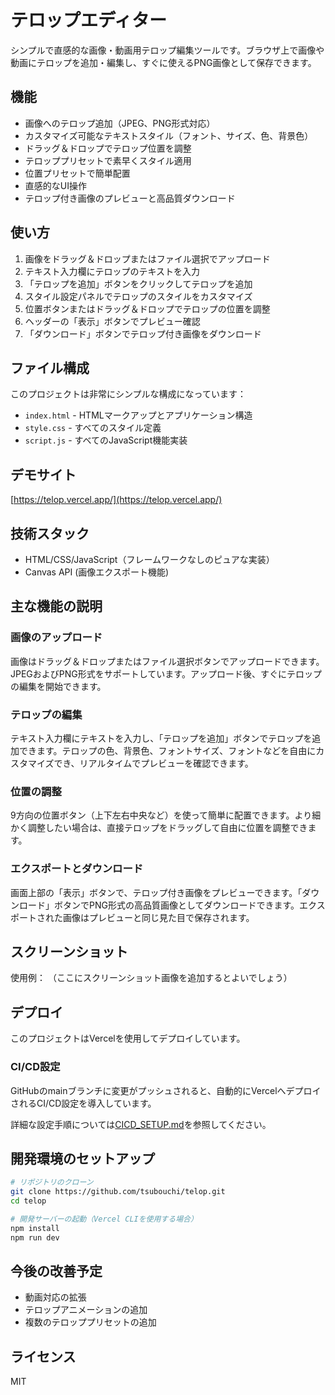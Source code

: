 # テロップエディター

シンプルで直感的な画像・動画用テロップ編集ツールです。ブラウザ上で画像や動画にテロップを追加・編集し、すぐに使えるPNG画像として保存できます。

## 機能

- 画像へのテロップ追加（JPEG、PNG形式対応）
- カスタマイズ可能なテキストスタイル（フォント、サイズ、色、背景色）
- ドラッグ＆ドロップでテロップ位置を調整
- テロッププリセットで素早くスタイル適用
- 位置プリセットで簡単配置
- 直感的なUI操作
- テロップ付き画像のプレビューと高品質ダウンロード

## 使い方

1. 画像をドラッグ＆ドロップまたはファイル選択でアップロード
2. テキスト入力欄にテロップのテキストを入力
3. 「テロップを追加」ボタンをクリックしてテロップを追加
4. スタイル設定パネルでテロップのスタイルをカスタマイズ
5. 位置ボタンまたはドラッグ＆ドロップでテロップの位置を調整
6. ヘッダーの「表示」ボタンでプレビュー確認
7. 「ダウンロード」ボタンでテロップ付き画像をダウンロード

## ファイル構成

このプロジェクトは非常にシンプルな構成になっています：

- `index.html` - HTMLマークアップとアプリケーション構造
- `style.css` - すべてのスタイル定義
- `script.js` - すべてのJavaScript機能実装

## デモサイト

[https://telop.vercel.app/](https://telop.vercel.app/)

## 技術スタック

- HTML/CSS/JavaScript（フレームワークなしのピュアな実装）
- Canvas API (画像エクスポート機能)

## 主な機能の説明

### 画像のアップロード

画像はドラッグ＆ドロップまたはファイル選択ボタンでアップロードできます。JPEGおよびPNG形式をサポートしています。アップロード後、すぐにテロップの編集を開始できます。

### テロップの編集

テキスト入力欄にテキストを入力し、「テロップを追加」ボタンでテロップを追加できます。テロップの色、背景色、フォントサイズ、フォントなどを自由にカスタマイズでき、リアルタイムでプレビューを確認できます。

### 位置の調整

9方向の位置ボタン（上下左右中央など）を使って簡単に配置できます。より細かく調整したい場合は、直接テロップをドラッグして自由に位置を調整できます。

### エクスポートとダウンロード

画面上部の「表示」ボタンで、テロップ付き画像をプレビューできます。「ダウンロード」ボタンでPNG形式の高品質画像としてダウンロードできます。エクスポートされた画像はプレビューと同じ見た目で保存されます。

## スクリーンショット

使用例：
（ここにスクリーンショット画像を追加するとよいでしょう）

## デプロイ

このプロジェクトはVercelを使用してデプロイしています。

### CI/CD設定

GitHubのmainブランチに変更がプッシュされると、自動的にVercelへデプロイされるCI/CD設定を導入しています。

詳細な設定手順については[CICD_SETUP.md](CICD_SETUP.md)を参照してください。

## 開発環境のセットアップ

```bash
# リポジトリのクローン
git clone https://github.com/tsubouchi/telop.git
cd telop

# 開発サーバーの起動（Vercel CLIを使用する場合）
npm install
npm run dev
```

## 今後の改善予定

- 動画対応の拡張
- テロップアニメーションの追加
- 複数のテロッププリセットの追加

## ライセンス

MIT 